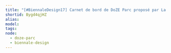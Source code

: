 ```yaml
---
title: "[#BiennaleDesign17] Carnet de bord de DoZE Parc proposé par La MYNE Partie 2"
shortid: Bygd4qjHZ
alias:
model:
tags:
node: 
  - doze-parc
  - biennale-design
---
```

